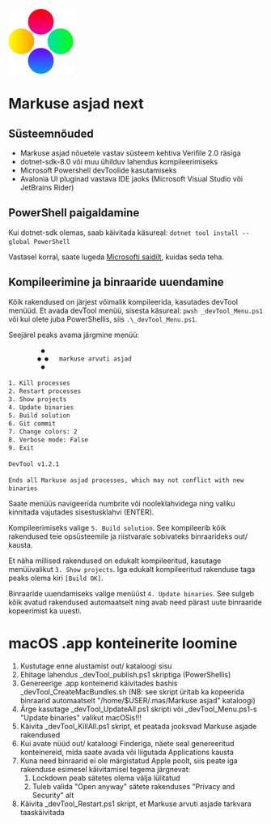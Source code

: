 ![Markuse asjad logo](logo.png)
# Markuse asjad next

## Süsteemnõuded

* Markuse asjad nõuetele vastav süsteem kehtiva Verifile 2.0 räsiga
* dotnet-sdk-8.0 või muu ühilduv lahendus kompileerimiseks
* Microsoft Powershell devToolide kasutamiseks
* Avalonia UI pluginad vastava IDE jaoks (Microsoft Visual Studio või JetBrains Rider)


## PowerShell paigaldamine

Kui dotnet-sdk olemas, saab käivitada käsureal: `dotnet tool install --global PowerShell`

Vastasel korral, saate lugeda [Microsofti saidilt](https://learn.microsoft.com/en-us/powershell/scripting/install/installing-powershell?view=powershell-7.5), kuidas seda teha.


## Kompileerimine ja binraaride uuendamine

Kõik rakendused on järjest võimalik kompileerida, kasutades devTool menüüd. Et avada devTool menüü, sisesta käsureal: `pwsh _devTool_Menu.ps1` või kui olete juba PowerShellis, siis `.\_devTool_Menu.ps1`.

Seejärel peaks avama järgmine menüü:

```
         ●
        ● ●   markuse arvuti asjad
         ●

1. Kill processes
2. Restart processes
3. Show projects
4. Update binaries
5. Build solution
6. Git commit
7. Change colors: 2
8. Verbose mode: False
9. Exit

DevTool v1.2.1

Ends all Markuse asjad processes, which may not conflict with new binaries
```

Saate menüüs navigeerida numbrite või nooleklahvidega ning valiku kinnitada vajutades sisestusklahvi (ENTER).

Kompileerimiseks valige `5. Build solution`. See kompileerib kõik rakendused teie opsüsteemile ja riistvarale sobivateks binraarideks out/ kausta.

Et näha millised rakendused on edukalt kompileeritud, kasutage menüüvalikut `3. Show projects`. Iga edukalt kompileeritud rakenduse taga peaks olema kiri `[Build OK]`.

Binraaride uuendamiseks valige menüüst `4. Update binaries`. See sulgeb kõik avatud rakendused automaatselt ning avab need pärast uute binraaride kopeerimist ka uuesti.

# macOS .app konteinerite loomine

1. Kustutage enne alustamist out/ kataloogi sisu
2. Ehitage lahendus _devTool_publish.ps1 skriptiga (PowerShellis)
3. Genereerige .app konteinerid käivitades bashis _devTool_CreateMacBundles.sh (NB: see skript üritab ka kopeerida binraarid automaatselt "/home/$USER/.mas/Markuse asjad" kataloogi)
4. Ärge kasutage _devTool_UpdateAll.ps1 skripti või _devTool_Menu.ps1-s "Update binaries" valikut macOSis!!!
5. Käivita _devTool_KillAll.ps1 skript, et peatada jooksvad Markuse asjade rakendused
6. Kui avate nüüd out/ kataloogi Finderiga, näete seal genereeritud konteinereid, mida saate avada või liigutada Applications kausta
7. Kuna need binraarid ei ole märgistatud Apple poolt, siis peate iga rakenduse esimesel käivitamisel tegema järgnevat:
   1. Lockdown peab sätetes olema välja lülitatud
   2. Tuleb valida "Open anyway" sätete rakenduses "Privacy and Security" alt
8. Käivita _devTool_Restart.ps1 skript, et Markuse arvuti asjade tarkvara taaskäivitada
